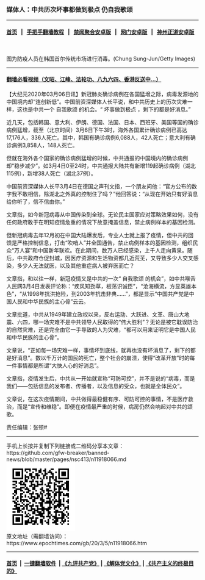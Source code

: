 ### 媒体人：中共历次坏事都做到极点 仍自我歌颂
------------------------

#### [首页](https://github.com/gfw-breaker/banned-news/blob/master/README.md) &nbsp;&nbsp;|&nbsp;&nbsp; [手把手翻墙教程](https://github.com/gfw-breaker/guides/wiki) &nbsp;&nbsp;|&nbsp;&nbsp; [禁闻聚合安卓版](https://github.com/gfw-breaker/bn-android) &nbsp;&nbsp;|&nbsp;&nbsp; [网门安卓版](https://github.com/oGate2/oGate) &nbsp;&nbsp;|&nbsp;&nbsp; [神州正道安卓版](https://github.com/SzzdOgate/update) 



<div><img alt="" class="aligncenter wp-post-image" src="https://i.epochtimes.com/assets/uploads/2020/02/2002260707131758-600x400.jpg"/>
<div class="red16 caption">
 <p>
  图为防疫人员在韩国首尔传统市场进行消毒。(Chung Sung-Jun/Getty Images)
 </p>
</div>
</div><hr/>

#### [翻墙必看视频（文昭、江峰、法轮功、八九六四、香港反送中...）](https://github.com/gfw-breaker/banned-news/blob/master/pages/link3.md)

<div><p>
 【大纪元2020年03月06日讯】新冠肺炎确诊病例在各国猛增之际，病毒发源地的中国境内却“连创新低”。中国前资深媒体人长平说，和中共历史上的历次灾难一样，这也是中共一个
 <ok href="https://www.epochtimes.com/gb/tag/%E8%87%AA%E6%88%91%E6%AD%8C%E9%A2%82.html">
  自我歌颂
 </ok>
 的机会。“
 <ok href="https://www.epochtimes.com/gb/tag/%E5%9D%8F%E4%BA%8B%E5%81%9A%E5%88%B0%E6%9E%81%E7%82%B9.html">
  坏事做到极点
 </ok>
 ，剩下的都是好消息。”
</p>
<p>
 近几天，包括韩国、意大利、伊朗、德国、法国、日本、西班牙、美国等国的确诊病例猛增，截至（北京时间）3月6日下午3时，海外各国累计确诊病例已高达17,176人，336人死亡。其中，韩国有确诊病例6,088人，42人死亡；意大利有确诊病例3,858人，148人死亡。
</p>
<p>
 但就在海外各个国家的确诊病例猛增的时候，中共通报的中国境内的确诊病例却“稳步减少”。如3月4日0至24时，中共通报大陆共有新增119起确诊病例（湖北115例），新增38人死亡（湖北37例）。
</p>
<p>
 中国前资深媒体人长平3月4日在德国之声刊文指，一个朋友问他：“官方公布的数字我不敢相信，除湖北之外真的控制住了吗？”他回答说：“从现在开始只有好消息给你听了，信不信由你。”
</p>
<p>
 文章指，如今新冠病毒从中国传染到全球。无论民主国家应对策略效果如何，没有任何政府敢于在明知疫情危重的情况下故意掩盖信息，禁止病例样本的基因检测。
</p>
<p>
 但新冠病毒去年12月初在中国大陆爆发后，专业人士就上报了疫情，但中共的回馈是严格控制信息，打击“吹哨人”并全国通告，禁止病例样本的基因检测，组织民众“万人宴”和中国新年联欢。在此期间，数万人已经感染，上千人走向黄泉。随后，中共政府仓促封城，因医疗资源和生活物资都几近荒芜，又导致多少人交叉感染，多少人无法就医，以及其他重症病人被弃医而亡？
</p>
<p>
 文章指，和以往一样，新冠疫情又是中共的一次“
 <ok href="https://www.epochtimes.com/gb/tag/%E8%87%AA%E6%88%91%E6%AD%8C%E9%A2%82.html">
  自我歌颂
 </ok>
 的机会”，如中共喉舌人民网3月4日发表评论称：“疾风知劲草，板荡识诚臣”，“沧海横流，方显英雄本色”，“从1998年抗洪抢险，到2003年抗击非典……”，都是显示“中国共产党是中国人民和中华民族的主心骨”云云。
</p>
<p>
 文章批道，中共从1949年建立政权以来，反右运动、大跃进、文革、唐山大地震、六四，哪一场灾难不是中共领导人民取得的“伟大胜利”？无论是被它耽误防治的自然灾难，还是完全由它一手导致的人为灾难，“都可以用来证明它是中国人民和中华民族的主心骨”。
</p>
<p>
 文章说，“正如每一场灾难一样，事情坏到底线，就再也没有坏消息了，剩下的都是好消息”。数以千万计的国民的死亡，整个社会的崩溃，使得“改革开放”时的每一件事情都是所谓“大快人心的好消息”。
</p>
<p>
 文章指，疫情发生后，中共从一开始就宣称“可防可控”，并不是说的“病毒，而是我们——包括信息的发布者、传播者，以及信息的受众，也就是全体民众”。
</p>
<p>
 文章说，在这次疫情期间，中共做得最稳健有序、可防可控的事情，不是医疗救治，而是“宣传和维稳”。即便在疫情最严重的时候，病房仍然会响起对中共的颂歌。
</p>
<p>
 责任编辑：张顿#
</p>
</div>
<hr/>
手机上长按并复制下列链接或二维码分享本文章：<br/>
https://github.com/gfw-breaker/banned-news/blob/master/pages/nsc413/n11918066.md <br/>
<a href='https://github.com/gfw-breaker/banned-news/blob/master/pages/nsc413/n11918066.md'><img src='https://github.com/gfw-breaker/banned-news/blob/master/pages/nsc413/n11918066.md.png'/></a> <br/>
原文地址（需翻墙访问）：https://www.epochtimes.com/gb/20/3/5/n11918066.htm


------------------------
#### [首页](https://github.com/gfw-breaker/banned-news/blob/master/README.md) &nbsp;|&nbsp; [一键翻墙软件](https://github.com/gfw-breaker/nogfw/blob/master/README.md) &nbsp;| [《九评共产党》](https://github.com/gfw-breaker/9ping.md/blob/master/README.md#九评之一评共产党是什么) | [《解体党文化》](https://github.com/gfw-breaker/jtdwh.md/blob/master/README.md) | [《共产主义的终极目的》](https://github.com/gfw-breaker/gczydzjmd.md/blob/master/README.md)


<img src='http://gfw-breaker.win/banned-news/pages/nsc413/n11918066.md' width='0px' height='0px'/>